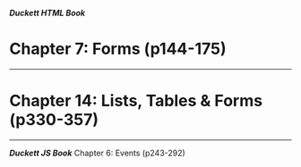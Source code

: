 ***Duckett HTML Book***  
# Chapter 7: Forms (p144-175)





---
# Chapter 14: Lists, Tables & Forms (p330-357)





---
***Duckett JS Book***
Chapter 6: Events (p243-292)